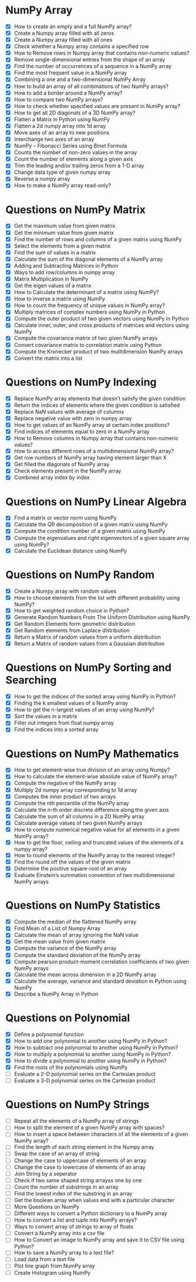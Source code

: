 # NumPy Array
- [x] How to create an empty and a full NumPy array?
- [x] Create a Numpy array filled with all zeros
- [x] Create a Numpy array filled with all ones
- [x] Check whether a Numpy array contains a specified row
- [x] How to Remove rows in Numpy array that contains non-numeric values?
- [x] Remove single-dimensional entries from the shape of an array
- [x] Find the number of occurrences of a sequence in a NumPy array
- [x] Find the most frequent value in a NumPy array
- [x] Combining a one and a two-dimensional NumPy Array
- [x] How to build an array of all combinations of two NumPy arrays?
- [x] How to add a border around a NumPy array?
- [x] How to compare two NumPy arrays?
- [x] How to check whether specified values are present in NumPy array?
- [x] How to get all 2D diagonals of a 3D NumPy array?
- [x] Flatten a Matrix in Python using NumPy
- [x] Flatten a 2d numpy array into 1d array
- [x] Move axes of an array to new positions
- [x] Interchange two axes of an array
- [x] NumPy – Fibonacci Series using Binet Formula
- [x] Counts the number of non-zero values in the array
- [x] Count the number of elements along a given axis
- [x] Trim the leading and/or trailing zeros from a 1-D array
- [x] Change data type of given numpy array
- [x] Reverse a numpy array
- [x] How to make a NumPy array read-only?

# Questions on NumPy Matrix
- [x] Get the maximum value from given matrix
- [x] Get the minimum value from given matrix
- [x] Find the number of rows and columns of a given matrix using NumPy
- [x] Select the elements from a given matrix
- [x] Find the sum of values in a matrix
- [x] Calculate the sum of the diagonal elements of a NumPy array
- [x] Adding and Subtracting Matrices in Python
- [x] Ways to add row/columns in numpy array
- [x] Matrix Multiplication in NumPy
- [x] Get the eigen values of a matrix
- [x] How to Calculate the determinant of a matrix using NumPy?
- [x] How to inverse a matrix using NumPy
- [x] How to count the frequency of unique values in NumPy array?
- [x] Multiply matrices of complex numbers using NumPy in Python
- [x] Compute the outer product of two given vectors using NumPy in Python
- [x] Calculate inner, outer, and cross products of matrices and vectors using NumPy
- [x] Compute the covariance matrix of two given NumPy arrays
- [x] Convert covariance matrix to correlation matrix using Python
- [x] Compute the Kronecker product of two mulitdimension NumPy arrays
- [x] Convert the matrix into a list

# Questions on NumPy Indexing
- [x] Replace NumPy array elements that doesn’t satisfy the given condition
- [x] Return the indices of elements where the given condition is satisfied
- [x] Replace NaN values with average of columns
- [x] Replace negative value with zero in numpy array
- [x] How to get values of an NumPy array at certain index positions?
- [x] Find indices of elements equal to zero in a NumPy array
- [x] How to Remove columns in Numpy array that contains non-numeric values?
- [x] How to access different rows of a multidimensional NumPy array?
- [x] Get row numbers of NumPy array having element larger than X
- [x] Get filled the diagonals of NumPy array
- [x] Check elements present in the NumPy array
- [x] Combined array index by index

# Questions on NumPy Linear Algebra
- [x] Find a matrix or vector norm using NumPy
- [x] Calculate the QR decomposition of a given matrix using NumPy
- [x] Compute the condition number of a given matrix using NumPy
- [x] Compute the eigenvalues and right eigenvectors of a given square array using NumPy?
- [x] Calculate the Euclidean distance using NumPy

# Questions on NumPy Random
- [x] Create a Numpy array with random values
- [x] How to choose elements from the list with different probability using NumPy?
- [x] How to get weighted random choice in Python?
- [x] Generate Random Numbers From The Uniform Distribution using NumPy
- [x] Get Random Elements form geometric distribution
- [x] Get Random elements from Laplace distribution
- [x] Return a Matrix of random values from a uniform distribution
- [x] Return a Matrix of random values from a Gaussian distribution

# Questions on NumPy Sorting and Searching
- [x] How to get the indices of the sorted array using NumPy in Python?
- [x] Finding the k smallest values of a NumPy array
- [x] How to get the n-largest values of an array using NumPy?
- [x] Sort the values in a matrix
- [x] Filter out integers from float numpy array
- [x] Find the indices into a sorted array

# Questions on NumPy Mathematics
- [x] How to get element-wise true division of an array using Numpy?
- [x] How to calculate the element-wise absolute value of NumPy array?
- [x] Compute the negative of the NumPy array
- [x] Multiply 2d numpy array corresponding to 1d array
- [x] Computes the inner product of two arrays
- [x] Compute the nth percentile of the NumPy array
- [x] Calculate the n-th order discrete difference along the given axis
- [x] Calculate the sum of all columns in a 2D NumPy array
- [x] Calculate average values of two given NumPy arrays
- [x] How to compute numerical negative value for all elements in a given NumPy array?
- [x] How to get the floor, ceiling and truncated values of the elements of a numpy array?
- [x] How to round elements of the NumPy array to the nearest integer?
- [x] Find the round off the values of the given matrix
- [x] Determine the positive square-root of an array
- [x] Evaluate Einstein’s summation convention of two multidimensional NumPy arrays

# Questions on NumPy Statistics
- [x] Compute the median of the flattened NumPy array
- [x] Find Mean of a List of Numpy Array
- [x] Calculate the mean of array ignoring the NaN value
- [x] Get the mean value from given matrix
- [x] Compute the variance of the NumPy array
- [x] Compute the standard deviation of the NumPy array
- [x] Compute pearson product-moment correlation coefficients of two given NumPy arrays
- [x] Calculate the mean across dimension in a 2D NumPy array
- [x] Calculate the average, variance and standard deviation in Python using NumPy
- [x] Describe a NumPy Array in Python

# Questions on Polynomial
- [x] Define a polynomial function
- [x] How to add one polynomial to another using NumPy in Python?
- [x] How to subtract one polynomial to another using NumPy in Python?
- [x] How to multiply a polynomial to another using NumPy in Python?
- [x] How to divide a polynomial to another using NumPy in Python?
- [x] Find the roots of the polynomials using NumPy
- [ ] Evaluate a 2-D polynomial series on the Cartesian product
- [ ] Evaluate a 3-D polynomial series on the Cartesian product

# Questions on NumPy Strings
- [ ] Repeat all the elements of a NumPy array of strings
- [ ] How to split the element of a given NumPy array with spaces?
- [ ] How to insert a space between characters of all the elements of a given NumPy array?
- [ ] Find the length of each string element in the Numpy array
- [ ] Swap the case of an array of string
- [ ] Change the case to uppercase of elements of an array
- [ ] Change the case to lowercase of elements of an array
- [ ] Join String by a seperator
- [ ] Check if two same shaped string arrayss one by one
- [ ] Count the number of substrings in an array
- [ ] Find the lowest index of the substring in an array
- [ ] Get the boolean array when values end with a particular character
- [ ] More Questions on NumPy
- [ ] Different ways to convert a Python dictionary to a NumPy array
- [ ] How to convert a list and tuple into NumPy arrays?
- [ ] Ways to convert array of strings to array of floats
- [ ] Convert a NumPy array into a csv file
- [ ] How to Convert an image to NumPy array and save it to CSV file using Python?
- [ ] How to save a NumPy array to a text file?
- [ ] Load data from a text file
- [ ] Plot line graph from NumPy array
- [ ] Create Histogram using NumPy